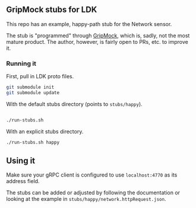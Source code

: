 ## GripMock stubs for LDK
This repo has an example, happy-path stub for the Network sensor.

The stub is "programmed" through [GripMock](https://github.com/tokopedia/gripmock/), which is, sadly, not the most mature product. The author, however, is fairly open to PRs, etc. to improve it.

### Running it
First, pull in LDK proto files.
```bash
git submodule init
git submodule update
```
With the default stubs directory (points to `stubs/happy`).
```bash

./run-stubs.sh
```

With an explicit stubs directory.
```bash
./run-stubs.sh happy
```

## Using it
Make sure your gRPC client is configured to use `localhost:4770` as its address field.

The stubs can be added or adjusted by following the documentation or looking at the example in `stubs/happy/network.httpRequest.json`.

